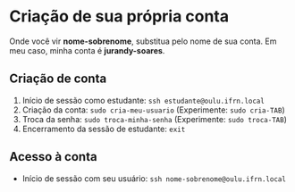 # Criação de sua própria conta
Onde você vir **nome-sobrenome**, substitua pelo nome de sua conta. Em meu caso, minha conta é **jurandy-soares**.

## Criação de conta
1. Início de sessão como estudante: `ssh estudante@oulu.ifrn.local`
2. Criação da conta: `sudo cria-meu-usuario`  (Experimente: `sudo cria-TAB`)
3. Troca da senha: `sudo troca-minha-senha` (Experimente: `sudo troca-TAB`)
4. Encerramento da sessão de estudante: `exit`

## Acesso à conta
* Início de sessão com seu usuário: `ssh nome-sobrenome@oulu.ifrn.local`
